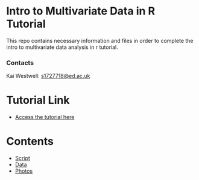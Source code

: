 # Intro to Multivariate Data in R Tutorial
This repo contains necessary information and files in order to complete the intro to multivariate data analysis in r tutorial.

### Contacts
Kai Westwell: s1727718@ed.ac.uk

# Tutorial Link 
- [Access the tutorial here](https://kaiw3.github.io/multivariate_data_tutorial)

# Contents
- [Script](script/)
- [Data](data/)
- [Photos](photos/) 
